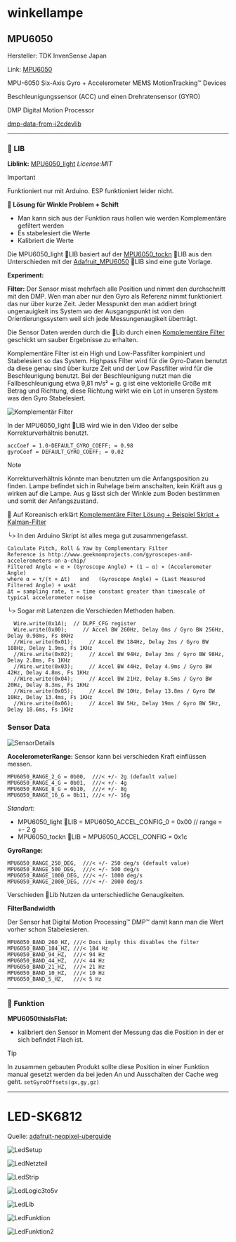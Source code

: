 # winkellampe

## MPU6050

Hersteller: TDK InvenSense Japan

Link: [MPU6050](https://invensense.tdk.com/products/motion-tracking/6-axis/mpu-6050/)

MPU-6050 Six-Axis Gyro + Accelerometer MEMS MotionTracking™ Devices

Beschleunigungssensor (ACC) und einen Drehratensensor (GYRO)

DMP Digital Motion Processor

[dmp-data-from-i2cdevlib](http://www.geekmomprojects.com/mpu-6050-dmp-data-from-i2cdevlib/)

---

### 📕 LIB

**Liblink:** [MPU6050_light](https://github.com/rfetick/MPU6050_light) *License:MIT*

> [!IMPORTANT]
> Funktioniert nur mit Arduino. ESP funktioniert leider nicht.

**🔽 Lösung für Winkle Problem + Schift**

- Man kann sich aus der Funktion raus hollen wie werden Komplementäre gefiltert werden
- Es stabelesiert die Werte
- Kalibriert die Werte

Die MPU6050_light 📕LIB basiert auf der [MPU6050_tockn](https://github.com/Titibo26/MPU6050_tockn) 📕LIB aus den Unterschieden mit der [Adafruit_MPU6050](https://github.com/adafruit/Adafruit_MPU6050) 📕LIB sind eine gute Vorlage.

**Experiment:** 

**Filter:** Der Sensor misst mehrfach alle Position und nimmt den durchschnitt mit den DMP. Wen man aber nur den Gyro als Referenz nimmt funktioniert das nur über kurze Zeit. Jeder Messpunkt den man addiert bringt ungenauigkeit ins System wo der Ausgangspunkt ist von den Orientierungssystem weil sich jede Messungenaugikeit überträgt.

Die Sensor Daten werden durch die 📕Lib durch einen [Komplementäre Filter](https://www.youtube.com/watch?v=whSw42XddsU) geschickt um sauber Ergebnisse zu erhalten.

Komplementäre Filter ist ein High und Low-Passfilter kompiniert und Stabelesiert so das System. Highpass Filter wird für die Gyro-Daten benutzt da diese genau sind über kurze Zeit und der Low Passfilter wird für die Beschleunigung benutzt. Bei der Beschleunigung nutzt man die Fallbeschleunigung etwa 9,81 m/s² = g. g ist eine vektorielle Größe mit Betrag und Richtung, diese Richtung wirkt wie ein Lot in unseren System was den Gyro Stabelesiert.

![Komplementär Filter](img/ComplementaryFilter.jpg)

In der MPU6050_light 📕LIB wird wie in den Video der selbe Korrekturverhältnis benutzt.

```
accCoef = 1.0-DEFAULT_GYRO_COEFF; = 0.98
gyroCoef = DEFAULT_GYRO_COEFF; = 0.02
```

> [!NOTE]
> Korrekturverhältnis könnte man benutzten um die Anfangsposition zu finden. Lampe befindet sich in Ruhelage beim anschalten, kein Kräft aus g wirken auf die Lampe. Aus g lässt sich der Winkle zum Boden bestimmen und somit der Anfangszustand.



🥼 Auf Koreanisch erklärt [Komplementäre Filter Lösung + Beispiel Skript + Kalman-Filter](https://blog.naver.com/ysahn2k/221385063966)

└> In den Arduino Skript ist alles mega gut zusammengefasst.

```
Calculate Pitch, Roll & Yaw by Complementary Filter
Reference is http://www.geekmomprojects.com/gyroscopes-and-accelerometers-on-a-chip/
Filtered Angle = α × (Gyroscope Angle) + (1 − α) × (Accelerometer Angle)     
where α = τ/(τ + Δt)   and   (Gyroscope Angle) = (Last Measured Filtered Angle) + ω×Δt
Δt = sampling rate, τ = time constant greater than timescale of typical accelerometer noise
```

└> Sogar mit Latenzen die Verschieden Methoden haben.

```
  Wire.write(0x1A);  // DLPF_CFG register
  Wire.write(0x00);     // Accel BW 260Hz, Delay 0ms / Gyro BW 256Hz, Delay 0.98ms, Fs 8KHz 
  //Wire.write(0x01);     // Accel BW 184Hz, Delay 2ms / Gyro BW 188Hz, Delay 1.9ms, Fs 1KHz 
  //Wire.write(0x02);     // Accel BW 94Hz, Delay 3ms / Gyro BW 98Hz, Delay 2.8ms, Fs 1KHz 
  //Wire.write(0x03);     // Accel BW 44Hz, Delay 4.9ms / Gyro BW 42Hz, Delay 4.8ms, Fs 1KHz 
  //Wire.write(0x04);     // Accel BW 21Hz, Delay 8.5ms / Gyro BW 20Hz, Delay 8.3ms, Fs 1KHz 
  //Wire.write(0x05);     // Accel BW 10Hz, Delay 13.8ms / Gyro BW 10Hz, Delay 13.4ms, Fs 1KHz 
  //Wire.write(0x06);     // Accel BW 5Hz, Delay 19ms / Gyro BW 5Hz, Delay 18.6ms, Fs 1KHz 
```



### Sensor Data

![SensorDetails](img/SensorDetails.png)

**AccelerometerRange:** Sensor kann bei verschieden Kraft einflüssen messen.

```
MPU6050_RANGE_2_G = 0b00,  ///< +/- 2g (default value)
MPU6050_RANGE_4_G = 0b01,  ///< +/- 4g
MPU6050_RANGE_8_G = 0b10,  ///< +/- 8g
MPU6050_RANGE_16_G = 0b11, ///< +/- 16g
```

*Standart:*
- MPU6050_light 📕LIB = MPU6050_ACCEL_CONFIG_0 = 0x00 // range = +- 2 g
- MPU6050_tockn 📕LIB = MPU6050_ACCEL_CONFIG = 0x1c



**GyroRange:**

```
MPU6050_RANGE_250_DEG,  ///< +/- 250 deg/s (default value)
MPU6050_RANGE_500_DEG,  ///< +/- 500 deg/s
MPU6050_RANGE_1000_DEG, ///< +/- 1000 deg/s
MPU6050_RANGE_2000_DEG, ///< +/- 2000 deg/s
```

Verschieden 📕Lib Nutzen da unterschiedliche Genaugikeiten.

**FilterBandwidth**

Der Sensor hat Digital Motion Processing™ DMP™ damit kann man die Wert vorher schon Stabelesieren.

```
MPU6050_BAND_260_HZ, ///< Docs imply this disables the filter
MPU6050_BAND_184_HZ, ///< 184 Hz
MPU6050_BAND_94_HZ,  ///< 94 Hz
MPU6050_BAND_44_HZ,  ///< 44 Hz
MPU6050_BAND_21_HZ,  ///< 21 Hz
MPU6050_BAND_10_HZ,  ///< 10 Hz
MPU6050_BAND_5_HZ,   ///< 5 Hz
```

---



### 🔨 Funktion

**MPU6050thisIsFlat:**

- kalibriert den Sensor in Moment der Messung das die Position in der er sich befindet Flach ist.

> [!TIP]
> In zusammen gebauten Produkt sollte diese Position in einer Funktion manual gesetzt werden da bei jeden An und Ausschalten der Cache weg geht. ``setGyroOffsets(gx,gy,gz)``

---

# LED-SK6812

Quelle: [adafruit-neopixel-uberguide](https://cdn-learn.adafruit.com/downloads/pdf/adafruit-neopixel-uberguide.pdf)

![LedSetup](img/LedSetup.jpg)

![LedNetzteil](img/LedNetzteil.jpg)

![LedStrip](img/LedStrip.jpg)

![LedLogic3to5v](img/LedLogic3to5v.jpg)

![LedLib](img/LedLib.jpg)

![LedFunktion](img/LedFunktion.jpg)

![LedFunktion2](img/LedFunktion2.jpg)